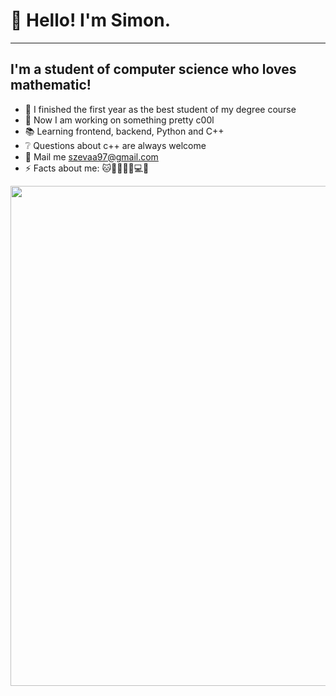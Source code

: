 # 👋 Hello! I'm Simon.
---
## I'm a student of computer science who loves mathematic!
- 🥇 I finished the first year as the best student of my degree course
- 🔭 Now I am working on something pretty c00l
- 📚 Learning frontend, backend, Python and C++
- ❔ Questions about c++ are always welcome
- 📩 Mail me szevaa97@gmail.com
- ⚡ Facts about me: 🐱🌈👱🏿‍♂️💻🎸
<img src="https://wakatime.com/share/@b74ba3c5-2883-43ca-9833-799f8a50840a/1d8c8355-6831-4613-8915-53011826f8f5.svg" width="800px"/>
